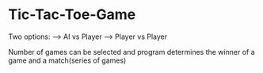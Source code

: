 # Tic-Tac-Toe-Game

Two options:
--> AI vs Player
--> Player vs Player

Number of games can be selected and program determines the winner of a game and a match(series of games)
